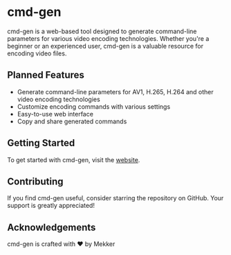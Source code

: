 # cmd-gen

cmd-gen is a web-based tool designed to generate command-line parameters for various video encoding technologies. Whether you're a beginner or an experienced user, cmd-gen is a valuable resource for encoding video files.

## Planned Features

- Generate command-line parameters for AV1, H.265, H.264 and other video encoding technologies
- Customize encoding commands with various settings
- Easy-to-use web interface
- Copy and share generated commands

## Getting Started

To get started with cmd-gen, visit the [website](#).

## Contributing

If you find cmd-gen useful, consider starring the repository on GitHub. Your support is greatly appreciated!

## Acknowledgements

cmd-gen is crafted with ❤️ by Mekker
